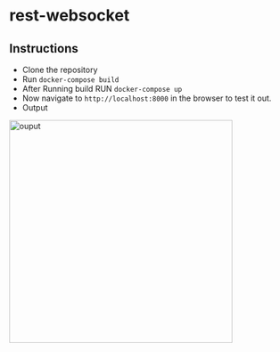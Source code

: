 # rest-websocket


## Instructions
* Clone the repository
* Run ```docker-compose build```
* After Running build RUN ```docker-compose up```
* Now navigate to ```http://localhost:8000``` in the browser to test it out.
* Output
<img alt="ouput" height="400" src="img/output.png">
